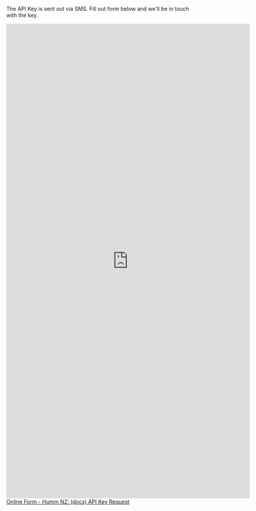 The API Key is sent out via SMS. Fill out form below and we'll be in touch with the key.

<!-- Display in AU -->
<div class="online-form" style=display:%au-only%>
    <iframe class = "google-form-iframe" src="https://docs.google.com/forms/d/e/1FAIpQLSeOqN9AAa-5KTe7M58cxLxDmkeDTLoWTCebkJ61Jwfh2LoEDg/viewform?embedded=true" width="640" height="1250" frameborder="0" marginheight="0" marginwidth="0">Loading…</iframe>
</div>

<!-- Display in NZ -->
<div class="online-form" style=display:%nz-only%>
    <script type="text/javascript" src="https://fxl.formstack.com/forms/js.php/humm_nz_api_key_request"></script>
    <noscript>
        <a href="https://fxl.formstack.com/forms/humm_nz_api_key_request" title="Online Form">Online Form - Humm NZ: (docs) API Key Request</a>
    </noscript>
</div>

<script src = "/js/custom.js"></script>